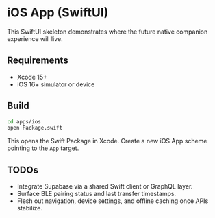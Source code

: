 # iOS App (SwiftUI)

This SwiftUI skeleton demonstrates where the future native companion experience will live.

## Requirements
- Xcode 15+
- iOS 16+ simulator or device

## Build
```bash
cd apps/ios
open Package.swift
```
This opens the Swift Package in Xcode. Create a new iOS App scheme pointing to the `App` target.

## TODOs
- Integrate Supabase via a shared Swift client or GraphQL layer.
- Surface BLE pairing status and last transfer timestamps.
- Flesh out navigation, device settings, and offline caching once APIs stabilize.
